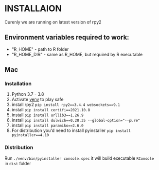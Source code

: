 # INSTALLAION

Curenly we are running on latest version of rpy2

## Environment variables required to work:
- "R_HOME" - path to R folder
- "R_HOME_DIR" - same as R_HOME, but required by R executable

## Mac

### Installation
1. Python 3.7 - 3.8
2. Activate [venv](https://docs.python.org/3/library/venv.html) to play safe
3. install rpy2 `pip install rpy2==3.4.4 websockets==9.1`
4. install `pip install certifi==2021.10.8`
5. install `pip install urllib3==1.26.9`
6. install `pip install dulwich==0.20.35 --global-option="--pure"`
7. install `pip install paramiko==2.6.0`
8. For distribution you'd need to install pyinstaller `pip install pyinstaller==4.10`

### Distribution
Run `./venv/bin/pyinstaller console.spec` it will build executable `RConsole` in `dist` folder

